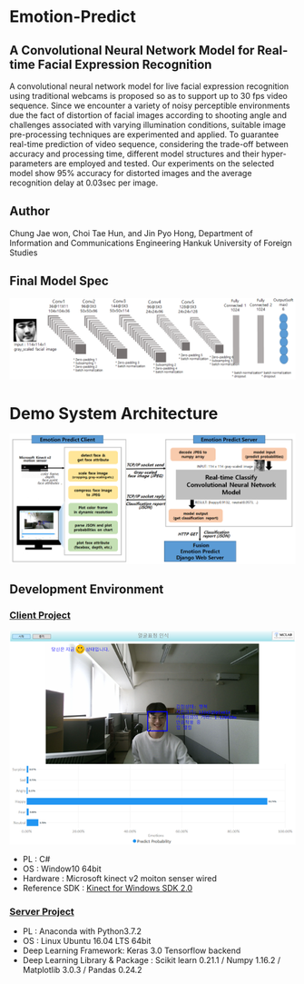# Emotion-Predict
## A Convolutional Neural Network Model for Real-time Facial Expression Recognition
A convolutional neural network model for live facial expression recognition using traditional webcams is proposed so as to support up to 30 fps video sequence. Since we encounter a variety of noisy perceptible environments due the fact of distortion of facial images according to shooting angle and challenges associated with varying illumination conditions, suitable image pre-processing techniques are experimented and applied. To guarantee real-time prediction of video sequence, considering the trade-off between accuracy and processing time, different model structures and their hyper-parameters are employed and tested. Our experiments on the selected model show 95% accuracy for distorted images and the average recognition delay at 0.03sec per image. 

## Author
Chung Jae won, Choi Tae Hun, and Jin Pyo Hong, Department of Information and Communications Engineering Hankuk University of Foreign Studies

## Final Model Spec
![](https://github.com/asherchoi/emotion-predict/blob/master/model_spec.PNG)

# Demo System Architecture
![](https://github.com/asherchoi/Emotion-Predict/blob/master/system%20architecture.PNG)

## Development Environment
### [Client Project](https://github.com/asherchoi/emotion-predict-client) </br>
![](https://github.com/asherchoi/Emotion-Predict/blob/master/demo.png)
  + PL : C#
  + OS : Window10 64bit
  + Hardware : Microsoft kinect v2 moiton senser wired
  + Reference SDK : [Kinect for Windows SDK 2.0](https://www.microsoft.com/en-us/download/details.aspx?id=44561)
### [Server Project](https://github.com/asherchoi/emotion-predict-server)
  - PL : Anaconda with Python3.7.2
  - OS : Linux Ubuntu 16.04 LTS 64bit
  - Deep Learning Framework: Keras 3.0 Tensorflow backend
  - Deep Learning Library & Package : Scikit learn 0.21.1 / Numpy 1.16.2 / Matplotlib 3.0.3 / Pandas 0.24.2




